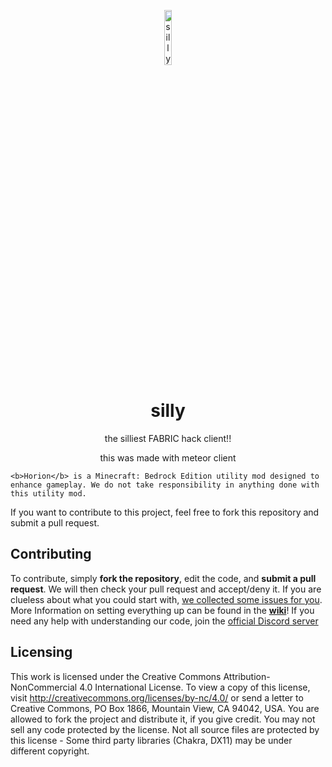 
<p align="center">
<img src="https://media.discordapp.net/attachments/1049750986719236177/1255486950622892054/spinning-duck.gif?ex=667d4ed6&is=667bfd56&hm=281418601bfc6fdf4ccdfce3baa48d7dc013eee169d0c8ea3cb8f0d504b113ee&=" alt="silly-duck-spinning" width="15%"/>
</p>

<h1 align="center">silly</h1>
<p align="center">the silliest FABRIC hack client!!</p>
<p align="center">this was made with meteor client</p>

    <b>Horion</b> is a Minecraft: Bedrock Edition utility mod designed to enhance gameplay. We do not take responsibility in anything done with this utility mod.
If you want to contribute to this project, feel free to fork this repository and submit a pull request.
  </p>
</div>

## Contributing
To contribute, simply **fork the repository**, edit the code, and **submit a pull request**.
We will then check your pull request and accept/deny it.
If you are clueless about what you could start with, [we collected some issues for you](https://github.com/horionclient/Horion/contribute).
More Information on setting everything up can be found in the **[wiki](https://github.com/horionclient/Horion/wiki "wiki")**!
If you need any help with understanding our code, join the [official Discord server](https://horion.download/discord)

## Licensing
This work is licensed under the Creative Commons Attribution-NonCommercial 4.0 International License. To view a copy of this license, visit http://creativecommons.org/licenses/by-nc/4.0/ or send a letter to Creative Commons, PO Box 1866, Mountain View, CA 94042, USA.
You are allowed to fork the project and distribute it, if you give credit. You may not sell any code protected by the license.
Not all source files are protected by this license - Some third party libraries (Chakra, DX11) may be under different copyright.
